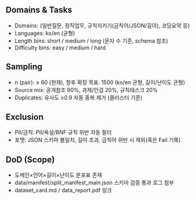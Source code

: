## Domains & Tasks
- Domains: {일반질문, 정직업무, 규칙지키기(금칙어/JSON/길이), 코딩요약 등}
- Languages: ko/en (균형)
- Length bins: short / medium / long (문자 수 기준, schema 참조)
- Difficulty bins: easy / medium / hard

## Sampling
- n (pair): ≥ 60 (현재), 향후 확장 목표: 1500 (ko/en 균형, 길이/난이도 균형)
- Source mix: 공개참조 60%, 과제/인검 20%, 규칙태스크 20%
- Duplicates: 유사도 ≥0.9 자동 중복 제거 (클러스터 기준)

## Exclusion
- PII/금칙: PII/욕설/BNF 규칙 위반 자동 필터
- 포맷: JSON 스키마 불일치, 길이 초과, 금칙어 위반 시 제외(혹은 Fail 기록)

## DoD (Scope)
- 도메인×언어×길이×난이도 분포표 존재
- data/manifest/split_manifest_main.json 스키마 검증 통과 로그 첨부
- dataset_card.md / data_report.pdf 링크